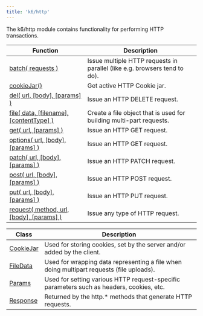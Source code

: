 ```yaml
---
title: 'k6/http'
---
```


The k6/http module contains functionality for performing HTTP transactions.

| Function | Description |
| -------- | ----------- |
| [batch( requests )](/javascript-api/k6-http/batch-requests)  | Issue multiple HTTP requests in parallel (like e.g. browsers tend to do). |
| [cookieJar()](/javascript-api/k6-http/cookiejar-method)  | Get active HTTP Cookie jar. |
| [del( url, [body], [params] )](/javascript-api/k6-http/del-url-body-params)  | Issue an HTTP DELETE request. |
| [file( data, [filename], [contentType] )](/javascript-api/k6-http/file-data-filename-contenttype)  | Create a file object that is used for building multi-part requests. |
| [get( url, [params] )](/javascript-api/k6-http/get-url-params)  | Issue an HTTP GET request. |
| [options( url, [body], [params] )](/javascript-api/k6-http/options-url-body-params)  | Issue an HTTP GET request. |
| [patch( url, [body], [params] )](/javascript-api/k6-http/patch-url-body-params)  | Issue an HTTP PATCH request. |
| [post( url, [body], [params] )](/javascript-api/k6-http/post-url-body-params)  | Issue an HTTP POST request. |
| [put( url, [body], [params] )](/javascript-api/k6-http/put-url-body-params)  | Issue an HTTP PUT request. |
| [request( method, url, [body], [params] )](/javascript-api/k6-http/request-method-url-body-params)  | Issue any type of HTTP request. |

| Class | Description |
| -------- | ----------- |
| [CookieJar](/javascript-api/k6-http/cookiejar)  |  Used for storing cookies, set by the server and/or added by the client. |
| [FileData](/javascript-api/k6-http/filedata)  |  Used for wrapping data representing a file when doing multipart requests (file uploads). |
| [Params](/javascript-api/k6-http/params)  |  Used for setting various HTTP request-specific parameters such as headers, cookies, etc. |
| [Response](/javascript-api/k6-http/response)  |  Returned by the http.* methods that generate HTTP requests. |
